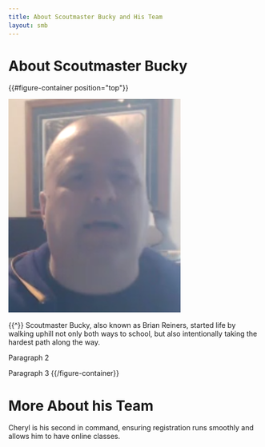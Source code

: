 ```yaml
---
title: About Scoutmaster Bucky and His Team
layout: smb
---
```


# About Scoutmaster Bucky

{{#figure-container position="top"}}

<img src="brian-reiners.jpg" class="Maw(100%)">

{{^}}
Scoutmaster Bucky, also known as Brian Reiners, started life by walking uphill not only both ways to school, but also intentionally taking the hardest path along the way.

Paragraph 2

Paragraph 3
{{/figure-container}}

# More About his Team

Cheryl is his second in command, ensuring registration runs smoothly and allows him to have online classes.
